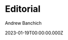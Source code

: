 ---
title: Editorial
github: https://github.com/andrewbanchich/editorial-jekyll-theme
demo: https://andrewbanchich.github.io/editorial-jekyll-theme/
author: Andrew Banchich
author_link: https://github.com/andrewbanchich
date: 2023-01-19T00:00:00.000Z
description: A Jekyll version of the "Editorial" theme by HTML5 UP.
ssg:
  - Jekyll
css:
  - Scss
cms:
  - Markdown
category:
  - others
draft: false
publish_date: '2016-11-25T15:12:37Z'
update_date: '2022-12-10T03:12:42Z'
github_star: 135
github_fork: 138
---